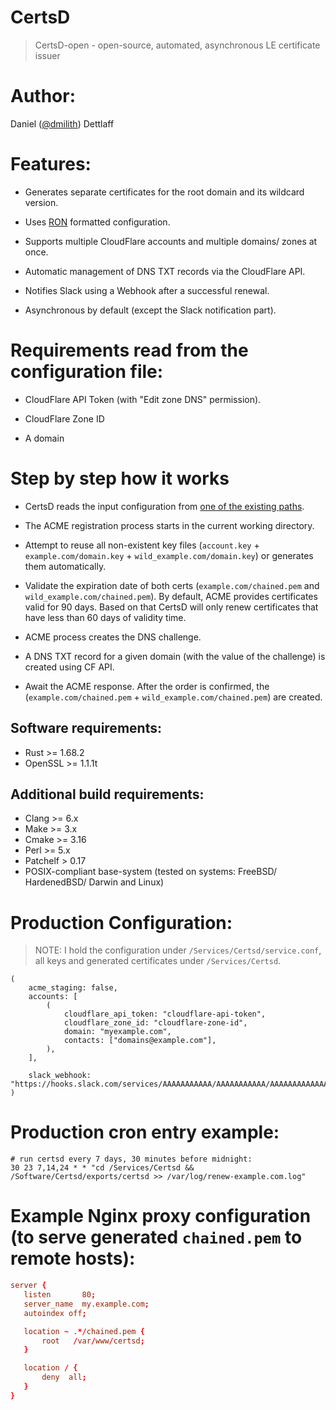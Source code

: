 # CertsD

> CertsD-open - open-source, automated, asynchronous LE certificate issuer


# Author:

Daniel ([@dmilith](https://twitter.com/dmilith)) Dettlaff



# Features:

- Generates separate certificates for the root domain and its wildcard version.

- Uses [RON](https://github.com/ron-rs/ron) formatted configuration.

- Supports multiple CloudFlare accounts and multiple domains/ zones at once.

- Automatic management of DNS TXT records via the CloudFlare API.

- Notifies Slack using a Webhook after a successful renewal.

- Asynchronous by default (except the Slack notification part).



# Requirements read from the configuration file:

- CloudFlare API Token (with "Edit zone DNS" permission).

- CloudFlare Zone ID

- A domain



# Step by step how it works

- CertsD reads the input configuration from [one of the existing paths](https://github.com/VerKnowSys/certsd-open/blob/master/src/config.rs#L29-L32).

- The ACME registration process starts in the current working directory.

- Attempt to reuse all non-existent key files (`account.key` + `example.com/domain.key` + `wild_example.com/domain.key`) or generates them automatically.

- Validate the expiration date of both certs (`example.com/chained.pem` and `wild_example.com/chained.pem`). By default, ACME provides certificates valid for 90 days. Based on that CertsD will only renew certificates that have less than 60 days of validity time.

- ACME process creates the DNS challenge.

- A DNS TXT record for a given domain (with the value of the challenge) is created using CF API.

- Await the ACME response. After the order is confirmed, the (`example.com/chained.pem` + `wild_example.com/chained.pem`) are created.




## Software requirements:

- Rust >= 1.68.2
- OpenSSL >= 1.1.1t



## Additional build requirements:

- Clang >= 6.x
- Make >= 3.x
- Cmake >= 3.16
- Perl >= 5.x
- Patchelf > 0.17
- POSIX-compliant base-system (tested on systems: FreeBSD/ HardenedBSD/ Darwin and Linux)



# Production Configuration:

> NOTE: I hold the configuration under `/Services/Certsd/service.conf`, all keys and generated certificates under `/Services/Certsd`.

```ron
(
    acme_staging: false,
    accounts: [
        (
            cloudflare_api_token: "cloudflare-api-token",
            cloudflare_zone_id: "cloudflare-zone-id",
            domain: "myexample.com",
            contacts: ["domains@example.com"],
        ),
    ],

    slack_webhook: "https://hooks.slack.com/services/AAAAAAAAAAA/AAAAAAAAAAA/AAAAAAAAAAAAAAAAAAAAAA",
)
```


# Production cron entry example:

```cron
# run certsd every 7 days, 30 minutes before midnight:
30 23 7,14,24 * * "cd /Services/Certsd && /Software/Certsd/exports/certsd >> /var/log/renew-example.com.log"
```


# Example Nginx proxy configuration (to serve generated `chained.pem` to remote hosts):

```conf
server {
   listen       80;
   server_name  my.example.com;
   autoindex off;

   location ~ .*/chained.pem {
       root   /var/www/certsd;
   }

   location / {
       deny  all;
   }
}
```

